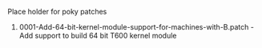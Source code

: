 Place holder for poky patches

 1. 0001-Add-64-bit-kernel-module-support-for-machines-with-B.patch  - Add support to build 64 bit T600 kernel module
